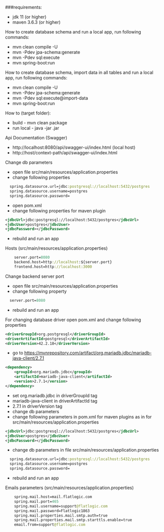 ###requirements:
+ jdk 11 (or higher)
+ maven 3.6.3 (or higher)

How to create database schema and run a local app, run following commands:
* mvn clean compile -U
* mvn -Pdev jpa-schema:generate
* mvn -Pdev sql:execute
* mvn spring-boot:run

How to create database schema, import data in all tables and run a local app, run following commands:
* mvn clean compile -U
* mvn -Pdev jpa-schema:generate
* mvn -Pdev sql:execute@import-data
* mvn spring-boot:run

How to (target folder):
* build - mvn clean package
* run local - java -jar <jarname>.jar

Api Documentation (Swagger)
* http://localhost:8080/api/swagger-ui/index.html (local host)
* http://host/context-path/api/swagger-ui/index.html

Change db parameters
* open file src/main/resources/application.properties
* change following properties
```clojure
  spring.datasource.url=jdbc:postgresql://localhost:5432/postgres
  spring.datasource.username=postgres
  spring.datasource.password=
```
* open pom.xml
* change following properties for maven plugin
```xml
<jdbcUrl>jdbc:postgresql://localhost:5432/postgres</jdbcUrl>
<jdbcUser>postgres</jdbcUser>
<jdbcPassword></jdbcPassword>
```
* rebuild and run an app

Hosts (src/main/resources/application.properties)
```clojure
    server.port=8080
    backend.host=http://localhost:${server.port}
    frontend.host=http://localhost:3000
```

Change backend server port
* open file src/main/resources/application.properties
* change following property
```clojure
  server.port=8080
```
* rebuild and run an app

For changing database driver open pom.xml and change following properties
```xml
<driverGroupId>org.postgresql</driverGroupId>
<driverArtifactId>postgresql</driverArtifactId>
<driverVersion>42.2.18</driverVersion>
```
* go to https://mvnrepository.com/artifact/org.mariadb.jdbc/mariadb-java-client/2.7.1
```xml
<dependency>
    <groupId>org.mariadb.jdbc</groupId>
    <artifactId>mariadb-java-client</artifactId>
    <version>2.7.1</version>
</dependency>
```
* set org.mariadb.jdbc in driverGroupId tag
* mariadb-java-client in driverArtifactId tag
* 2.7.1 in driverVersion tag
* change db parameters
* change following parameters in pom.xml for maven plugins as in for src/main/resources/application.properties
```xml
<jdbcUrl>jdbc:postgresql://localhost:5432/postgres</jdbcUrl>
<jdbcUser>postgres</jdbcUser>
<jdbcPassword></jdbcPassword>
```
* change db parameters in file src/main/resources/application.properties
```clojure
  spring.datasource.url=jdbc:postgresql://localhost:5432/postgres
  spring.datasource.username=postgres
  spring.datasource.password=
```
* rebuild and run an app

Emails parameters (src/main/resources/application.properties)
```clojure
    spring.mail.host=mail.flatlogic.com
    spring.mail.port=465
    spring.mail.username=support@flatlogic.com
    spring.mail.password=Flatlogic1863
    spring.mail.properties.mail.smtp.auth=true
    spring.mail.properties.mail.smtp.starttls.enable=true
    email.from=support@flatlogic.com
```
